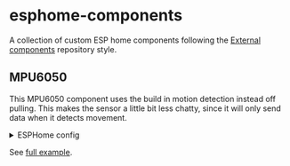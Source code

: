 # esphome-components

A collection of custom ESP home components following the [External components](https://esphome.io/components/external_components.html) repository style.

## MPU6050

This MPU6050 component uses the build in motion detection instead off pulling. This makes the sensor a little bit less chatty, since it will only send data when it detects movement.

<details>
    <summary>ESPHome config</summary>

    ```yml
    external_components:
      # use all components from a local folder
      # - source:
      #     type: local
      #     path: my_components
      - source: github://svrooij/esphome-components@main
        components: [ mpu6050 ]
    
    sensor:
      - platform: mpu6050
        accel_x:
          name: "MPU6050 Accel X"
          id: accel_x_int
          filters:
            - offset: 0.153
        accel_y:
          name: "MPU6050 Accel Y"
          id: accel_y_int
          # filters:
          #   - offset: -2.68
        accel_z:
          name: "MPU6050 Accel Z"
          id: accel_z_int
          filters:
            - offset: -9.989
        gyro_x:
          name: "MPU6050 Gyro X"
          filters:
            - throttle_average: 5s
        gyro_y:
          name: "MPU6050 Gyro Y"
          filters:
            - throttle_average: 5s
        gyro_z:
          name: "MPU6050 Gyro Z"
          filters:
            - throttle_average: 5s
        temperature:
          name: "MPU6050 Temperature"
          filters:
            - throttle_average: 5s
    ```

</details>

See [full example](./example_mpu6050.yml).

